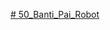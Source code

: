 <a href="https://www.youtube.com/watch?v=X55rTUPi5_A&list=PLK0jpMYIBd6BGnQJQYf43Kv_qziwwk5SU&index=11"># 50_Banti_Pai_Robot</a>
